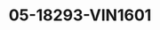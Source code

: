 ---
title: 05-18293-VIN1601
image: /v1543919832/viterbo/05-18293-VIN1601.jpg
brand: vinni
layout: vestito
---
